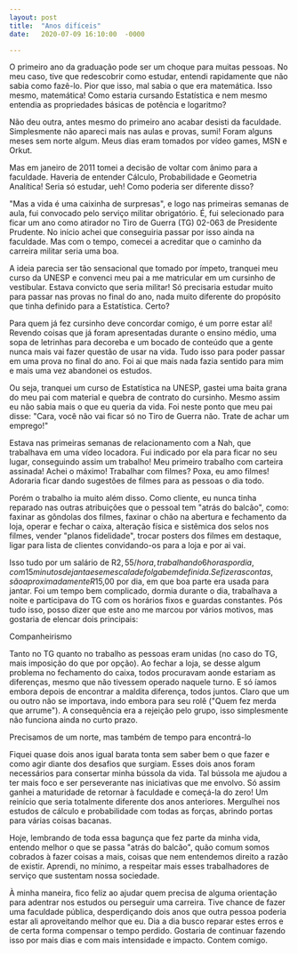 ```yaml
---
layout: post
title:  "Anos difíceis"
date:   2020-07-09 16:10:00  -0000

---
```

O primeiro ano da graduação pode ser um choque para muitas pessoas. No meu caso, tive que redescobrir como estudar, entendi rapidamente que não sabia como fazê-lo. Pior que isso, mal sabia o que era matemática. Isso mesmo, matemática! Como estaria cursando Estatística e nem mesmo entendia as propriedades básicas de potência e logaritmo?

Não deu outra, antes mesmo do primeiro ano acabar desisti da faculdade.  Simplesmente não apareci mais nas aulas e provas, sumi! Foram alguns meses sem norte algum. Meus dias eram tomados por vídeo games, MSN e Orkut.

Mas em janeiro de 2011 tomei a decisão de voltar com ânimo para a faculdade. Haveria de entender Cálculo, Probabilidade e Geometria Analítica! Seria só estudar, ueh! Como poderia ser diferente disso?

"Mas a vida é uma caixinha de surpresas", e logo nas primeiras semanas de aula, fui convocado pelo serviço militar obrigatório. É, fui selecionado para ficar um ano como atirador no Tiro de Guerra (TG) 02-063 de Presidente Prudente. No início achei que conseguiria passar por isso ainda na faculdade. Mas com o tempo, comecei a acreditar que o caminho da carreira militar seria uma boa.

A ideia parecia ser tão sensacional que tomado por ímpeto, tranquei meu curso da UNESP e convenci meu pai a me matricular em um cursinho de vestibular. Estava convicto que seria militar! Só precisaria estudar muito para passar nas provas no final do ano, nada muito diferente do propósito que tinha definido para a Estatística. Certo?

Para quem já fez cursinho deve concordar comigo, é um porre estar ali! Revendo coisas que já foram apresentadas durante o ensino médio, uma sopa de letrinhas para decoreba e um bocado de conteúdo que a gente nunca mais vai fazer questão de usar na vida. Tudo isso para poder passar em uma prova no final do ano. Foi ai que mais nada fazia sentido para mim e mais uma vez abandonei os estudos.

Ou seja, tranquei um curso de Estatística na UNESP, gastei uma baita grana do meu pai com material e quebra de contrato do cursinho. Mesmo assim eu não sabia mais o que eu queria da vida. Foi neste ponto que meu pai disse: "Cara, você não vai ficar só no Tiro de Guerra não. Trate de achar um emprego!"

Estava nas primeiras semanas de relacionamento com a Nah, que trabalhava em uma vídeo locadora. Fui indicado por ela para ficar no seu lugar, conseguindo assim um trabalho! Meu primeiro trabalho com carteira assinada! Achei o máximo! Trabalhar com filmes? Poxa, eu amo filmes! Adoraria ficar dando sugestões de filmes para as pessoas o dia todo.

Porém o trabalho ia muito além disso. Como cliente, eu nunca tinha reparado nas outras atribuições que o pessoal tem "atrás do balcão", como: faxinar as gôndolas dos filmes, faxinar o chão na abertura e fechamento da loja, operar e fechar o caixa, alteração física e sistêmica dos selos nos filmes, vender "planos fidelidade", trocar posters dos filmes em destaque, ligar para lista de clientes convidando-os para a loja e por ai vai.

Isso tudo por um salário de R$2,55/hora, trabalhando 6 horas por dia, com 15 minutos de janta e sem escala de folga bem definida. Se fizer as contas, são aproximadamente R$15,00 por dia, em que boa parte era usada para jantar. Foi um tempo bem complicado, dormia durante o dia, trabalhava a noite e participava do TG com os horários fixos e guardas constantes. Pós tudo isso, posso dizer que este ano me marcou por vários motivos, mas gostaria de elencar dois principais:

Companheirismo

Tanto no TG quanto no trabalho as pessoas eram unidas (no caso do TG, mais imposição do que por opção). Ao fechar a loja, se desse algum problema no fechamento do caixa, todos procuravam aonde estariam as diferenças, mesmo que não tivessem operado naquele turno. E só íamos embora depois de encontrar a maldita diferença, todos juntos. Claro que um ou outro não se importava, indo embora para seu rolê ("Quem fez merda que arrume"). A consequência era a rejeição pelo grupo, isso simplesmente não funciona ainda no curto prazo.

Precisamos de um norte, mas também de tempo para encontrá-lo

Fiquei quase dois anos igual barata tonta sem saber bem o que fazer e como agir diante dos desafios que surgiam. Esses dois anos foram necessários para consertar minha bússola da vida. Tal bússola me ajudou a ter mais foco e ser perseverante nas iniciativas que me envolvo. Só assim ganhei a maturidade de retornar à faculdade e começá-la do zero! Um reinício que seria totalmente diferente dos anos anteriores. Mergulhei nos estudos de cálculo e probabilidade com todas as forças, abrindo portas para várias coisas bacanas.

Hoje, lembrando de toda essa bagunça que fez parte da minha vida, entendo melhor o que se passa "atrás do balcão", quão comum somos cobrados à fazer coisas a mais, coisas que nem entendemos direito a razão de existir. Aprendi, no mínimo, a respeitar mais esses trabalhadores de serviço que sustentam nossa sociedade. 

À minha maneira, fico feliz ao ajudar quem precisa de alguma orientação para adentrar nos estudos ou perseguir uma carreira. Tive chance de fazer uma faculdade pública, desperdiçando dois anos que outra pessoa poderia estar ali aproveitando melhor que eu. Dia a dia busco reparar estes erros e de certa forma compensar o tempo perdido. Gostaria de continuar fazendo isso por mais dias e com mais intensidade e impacto. Contem comigo.